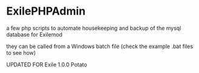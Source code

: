 # ExilePHPAdmin
a few php scripts to automate housekeeping and backup of the mysql database for Exilemod

they can be called from a Windows batch file (check the example .bat files to see how)

UPDATED FOR Exile 1.0.0 Potato

